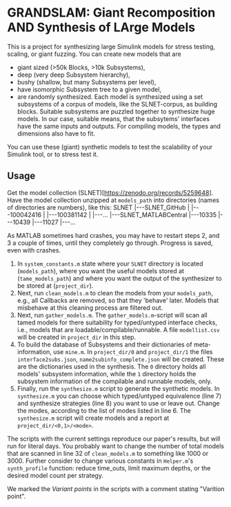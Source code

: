 # GRANDSLAM: Giant Recomposition AND Synthesis of LArge Models

This is a project for synthesizing large Simulink models for stress testing, scaling, or giant fuzzing. You can create new models that are
- giant sized (>50k Blocks, >10k Subsystems),
- deep (very deep Subsystem hierarchy),
- bushy (shallow, but many Subsystems per level),
- have isomorphic Subsystem tree to a given model,
- are randomly synthesized.
Each model is synthesized using a set subsystems of a corpus of models, like the SLNET-corpus, as building blocks. Suitable subsystems are puzzled together to synthesize huge models. In our case, suitable means, that the subsytems' interfaces have the same inputs and outputs. For compiling models, the types and dimensions also have to fit.

You can use these (giant) synthetic models to test the scalability of your Simulink tool, or to stress test it.



## Usage
Get the model collection (SLNET)[https://zenodo.org/records/5259648]. Have the model collection unzipped at `models_path` into directories (names of directories are numbers), like this: 
SLNET
|---SLNET_GitHub
|     |---100042416
|     |---100381142
|     |---...
|---SLNET_MATLABCentral
      |---10335
      |---10439
      |---11027
      |---...

As MATLAB sometimes hard crashes, you may have to restart steps 2, and 3 a couple of times, until they completely go through. Progress is saved, even with crashes.

1. In `system_constants.m` state where your `SLNET` directory is located (`models_path`), where you want the useful models stored at (`tame_models_path`)  and where you want the output of the synthesizer to be stored at (`project_dir`).
2. Next, run `clean_models.m` to clean the models from your `models_path`, e.g., all Callbacks are removed, so that they 'behave' later. Models that misbehave at this cleaning process are filtered out.
3. Next, run `gather_models.m`. The `gather_models.m`-script will scan all tamed models for there suitability for typed/untyped interface checks, i.e., models that are loadable/compilable/runnable. A file `modellist.csv` will be created in `project_dir` in this step.
4. To build the database of Subsystems and their dictionaries of meta-information, use `mine.m`. In `project_dir/0` and `project_dir/1` the files `interface2subs.json`, `name2subinfo_complete.json` will be created. These are the dictionaries used in the synthesis. The `0` directory holds all models' subsystem information, while the `1` directory holds the subsystem information of the compilable and runnable models, only.
5. Finally, run the `synthesize.m` script to generate the synthetic models. In `synthesize.m` you can choose which typed/untyped equivalence (line 7) and synthesize strategies (line 8)  you want to use or leave out. Change the modes, according to the list of modes listed in line 6. The `synthesize.m` script will create models and a report at `project_dir/<0,1>/<mode>`.


The scripts with the current settings reproduce our paper's results, but will run for literal days. You probably want to change the number of total models that are scanned in line 32 of `clean_models.m` to something like 1000 or 3000. Further consider to change various constants in `Helper.m`'s `synth_profile` function: reduce time_outs, limit maximum depths, or the desired model count per strategy.


We marked the *Variant points* in the scripts with a comment stating "Varition point".
